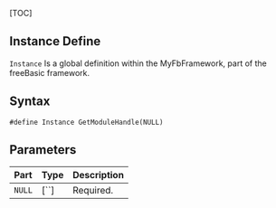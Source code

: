 [TOC]
## Instance Define

`Instance` Is a global definition within the MyFbFramework, part of the freeBasic framework.
## Syntax

```freeBasic
#define Instance GetModuleHandle(NULL)
```

## Parameters

|Part|Type|Description|
| :------------ | :------------ | :------------ |
|`NULL`|[``]|Required.|
